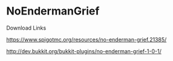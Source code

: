 # NoEndermanGrief

Download Links

https://www.spigotmc.org/resources/no-enderman-grief.21385/

http://dev.bukkit.org/bukkit-plugins/no-enderman-grief-1-0-1/
